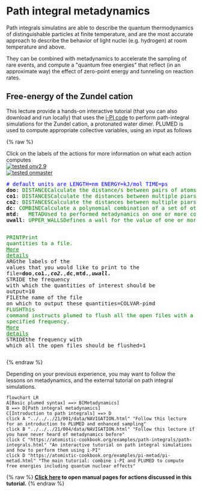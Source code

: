 # Path integral metadynamics

Path integrals simulatins are able to describe the quantum thermodynamics
of distinguishable particles at finite temperature, and are the most accurate
approach to describe the behavior of light nuclei (e.g. hydrogen) at 
room temperature and above. 

They can be combined with metadynamics to accelerate the sampling of rare
events, and compute a "quantum free energies" that reflect (in an approximate
way) the effect of zero-point energy and tunneling on reaction rates. 

## Free-energy of the Zundel cation

This lecture provide a hands-on interactive tutorial (that you can also 
download and run locally) that uses the [i-PI code](http://ipi-code.org)
to perform path-integral simulations for the Zundel cation, a protonated
water dimer. PLUMED is used to compute appropriate collective variables,
using an input as follows

{% raw %}
<div class="plumedpreheader">
<div class="headerInfo" id="value_details_data/NAVIGATION.md_working_1.dat"> Click on the labels of the actions for more information on what each action computes </div>
<div class="containerBadge">
<div class="headerBadge"><a href="NAVIGATION.md_working_1.dat.plumed.stderr"><img src="https://img.shields.io/badge/v2.9-passing-green.svg" alt="tested onv2.9" /></a></div>
<div class="headerBadge"><a href="NAVIGATION.md_working_1.dat.plumed_master.stderr"><img src="https://img.shields.io/badge/master-passing-green.svg" alt="tested onmaster" /></a></div>
</div>
</div>
<pre class="plumedlisting">
<span style="color:blue" class="comment"># default units are LENGTH=nm ENERGY=kJ/mol TIME=ps</span>
<b name="data/NAVIGATION.md_working_1.datdoo" onclick='showPath("data/NAVIGATION.md_working_1.dat","data/NAVIGATION.md_working_1.datdoo","data/NAVIGATION.md_working_1.datdoo","black")'>doo</b><span style="display:none;" id="data/NAVIGATION.md_working_1.datdoo">The DISTANCE action with label <b>doo</b> calculates the following quantities:<table  align="center" frame="void" width="95%" cellpadding="5%"><tr><td width="5%"><b> Quantity </b>  </td><td width="5%"><b> Type </b>  </td><td><b> Description </b> </td></tr><tr><td width="5%">doo</td><td width="5%"><font color="black">scalar</font></td><td>the DISTANCE between this pair of atoms</td></tr></table></span>: <span class="plumedtooltip" style="color:green">DISTANCE<span class="right">Calculate the distance/s between pairs of atoms. <a href="https://www.plumed.org/doc-master/user-doc/html/DISTANCE" style="color:green">More details</a><i></i></span></span> <span class="plumedtooltip">ATOMS<span class="right">the pair of atom that we are calculating the distance between<i></i></span></span>=1,2 
<span id="data/NAVIGATION.md_working_1.datco1_short"><b name="data/NAVIGATION.md_working_1.datco1" onclick='showPath("data/NAVIGATION.md_working_1.dat","data/NAVIGATION.md_working_1.datco1","data/NAVIGATION.md_working_1.datco1_shortcut","blue")'>co1</b><span style="display:none;" id="data/NAVIGATION.md_working_1.datco1_shortcut">The DISTANCES action with label <b>co1</b> calculates the following quantities:<table  align="center" frame="void" width="95%" cellpadding="5%"><tr><td width="5%"><b> Quantity </b>  </td><td width="5%"><b> Type </b>  </td><td><b> Description </b> </td></tr><tr><td width="5%">co1</td><td width="5%"><font color="blue">vector</font></td><td>the DISTANCES between the each pair of atoms that were specified</td></tr><tr><td width="5%">co1_lessthan</td><td width="5%"><font color="black">scalar</font></td><td>the number of colvars that have a value less than a threshold</td></tr></table></span>: <span class="plumedtooltip" style="color:green">DISTANCES<span class="right">Calculate the distances between multiple piars of atoms This action is <a class="toggler" href='javascript:;' onclick='toggleDisplay("data/NAVIGATION.md_working_1.datco1");'>a shortcut</a>. <a href="https://www.plumed.org/doc-master/user-doc/html/DISTANCES">More details</a><i></i></span></span> <span class="plumedtooltip">GROUPA<span class="right">Calculate the distances between all the atoms in GROUPA and all the atoms in GROUPB<i></i></span></span>=1 <span class="plumedtooltip">GROUPB<span class="right">Calculate the distances between all the atoms in GROUPA and all the atoms in GROUPB<i></i></span></span>=3-7 <span class="plumedtooltip">LESS_THAN<span class="right">calculate the number of variables that are less than a certain target value. Options for this keyword are explained in the documentation for <a href="https://www.plumed.org/doc-master/user-doc/html/LESS_THAN">LESS_THAN</a>.<i></i></span></span>={RATIONAL R_0=0.14}
</span><span id="data/NAVIGATION.md_working_1.datco1_long" style="display:none;"><span style="color:blue" class="comment"># PLUMED interprets the command:
</span><span class="toggler" style="color:red" onclick='toggleDisplay("data/NAVIGATION.md_working_1.datco1")'># co1: DISTANCES GROUPA=1 GROUPB=3-7 LESS_THAN={RATIONAL R_0=0.14}</span>
<span style="color:blue" class="comment"># as follows (Click the red comment above to revert to the short version of the input):</span>
<b name="data/NAVIGATION.md_working_1.datco1" onclick='showPath("data/NAVIGATION.md_working_1.dat","data/NAVIGATION.md_working_1.datco1","data/NAVIGATION.md_working_1.datco1","blue")'>co1</b><span style="display:none;" id="data/NAVIGATION.md_working_1.datco1">The DISTANCE action with label <b>co1</b> calculates the following quantities:<table  align="center" frame="void" width="95%" cellpadding="5%"><tr><td width="5%"><b> Quantity </b>  </td><td width="5%"><b> Type </b>  </td><td><b> Description </b> </td></tr><tr><td width="5%">co1</td><td width="5%"><font color="blue">vector</font></td><td>the DISTANCE for each set of specified atoms</td></tr></table></span>: <span class="plumedtooltip" style="color:green">DISTANCE<span class="right">Calculate the distance/s between pairs of atoms. <a href="https://www.plumed.org/doc-master/user-doc/html/DISTANCE" style="color:green">More details</a><i></i></span></span> <span class="plumedtooltip">ATOMS1<span class="right">the pair of atom that we are calculating the distance between<i></i></span></span>=1,3 <span class="plumedtooltip">ATOMS2<span class="right">the pair of atom that we are calculating the distance between<i></i></span></span>=1,4 <span class="plumedtooltip">ATOMS3<span class="right">the pair of atom that we are calculating the distance between<i></i></span></span>=1,5 <span class="plumedtooltip">ATOMS4<span class="right">the pair of atom that we are calculating the distance between<i></i></span></span>=1,6 <span class="plumedtooltip">ATOMS5<span class="right">the pair of atom that we are calculating the distance between<i></i></span></span>=1,7
<b name="data/NAVIGATION.md_working_1.datco1_lt" onclick='showPath("data/NAVIGATION.md_working_1.dat","data/NAVIGATION.md_working_1.datco1_lt","data/NAVIGATION.md_working_1.datco1_lt","blue")'>co1_lt</b><span style="display:none;" id="data/NAVIGATION.md_working_1.datco1_lt">The LESS_THAN action with label <b>co1_lt</b> calculates the following quantities:<table  align="center" frame="void" width="95%" cellpadding="5%"><tr><td width="5%"><b> Quantity </b>  </td><td width="5%"><b> Type </b>  </td><td><b> Description </b> </td></tr><tr><td width="5%">co1_lt</td><td width="5%"><font color="blue">vector</font></td><td>the vector obtained by doing an element-wise application of a function that is one if the input is less than a threshold to the input vectors</td></tr></table></span>: <span class="plumedtooltip" style="color:green">LESS_THAN<span class="right">Use a switching function to determine how many of the input variables are less than a certain cutoff. <a href="https://www.plumed.org/doc-master/user-doc/html/LESS_THAN" style="color:green">More details</a><i></i></span></span> <span class="plumedtooltip">ARG<span class="right">the values input to this function<i></i></span></span>=<b name="data/NAVIGATION.md_working_1.datco1">co1</b> <span class="plumedtooltip">SWITCH<span class="right">This keyword is used if you want to employ an alternative to the continuous swiching function defined above<i></i></span></span>={RATIONAL R_0=0.14}
<b name="data/NAVIGATION.md_working_1.datco1_lessthan" onclick='showPath("data/NAVIGATION.md_working_1.dat","data/NAVIGATION.md_working_1.datco1_lessthan","data/NAVIGATION.md_working_1.datco1_lessthan","black")'>co1_lessthan</b><span style="display:none;" id="data/NAVIGATION.md_working_1.datco1_lessthan">The SUM action with label <b>co1_lessthan</b> calculates the following quantities:<table  align="center" frame="void" width="95%" cellpadding="5%"><tr><td width="5%"><b> Quantity </b>  </td><td width="5%"><b> Type </b>  </td><td><b> Description </b> </td></tr><tr><td width="5%">co1_lessthan</td><td width="5%"><font color="black">scalar</font></td><td>the SUM of the elements in the input value</td></tr></table></span>: <span class="plumedtooltip" style="color:green">SUM<span class="right">Calculate the sum of the arguments <a href="https://www.plumed.org/doc-master/user-doc/html/SUM" style="color:green">More details</a><i></i></span></span> <span class="plumedtooltip">ARG<span class="right">the vector/matrix/grid whose elements shuld be added together<i></i></span></span>=<b name="data/NAVIGATION.md_working_1.datco1_lt">co1_lt</b> <span class="plumedtooltip">PERIODIC<span class="right">if the output of your function is periodic then you should specify the periodicity of the function<i></i></span></span>=NO
<span style="color:blue"># --- End of included input --- </span></span><span id="data/NAVIGATION.md_working_1.datco2_short"><b name="data/NAVIGATION.md_working_1.datco2" onclick='showPath("data/NAVIGATION.md_working_1.dat","data/NAVIGATION.md_working_1.datco2","data/NAVIGATION.md_working_1.datco2_shortcut","blue")'>co2</b><span style="display:none;" id="data/NAVIGATION.md_working_1.datco2_shortcut">The DISTANCES action with label <b>co2</b> calculates the following quantities:<table  align="center" frame="void" width="95%" cellpadding="5%"><tr><td width="5%"><b> Quantity </b>  </td><td width="5%"><b> Type </b>  </td><td><b> Description </b> </td></tr><tr><td width="5%">co2</td><td width="5%"><font color="blue">vector</font></td><td>the DISTANCES between the each pair of atoms that were specified</td></tr><tr><td width="5%">co2_lessthan</td><td width="5%"><font color="black">scalar</font></td><td>the number of colvars that have a value less than a threshold</td></tr></table></span>: <span class="plumedtooltip" style="color:green">DISTANCES<span class="right">Calculate the distances between multiple piars of atoms This action is <a class="toggler" href='javascript:;' onclick='toggleDisplay("data/NAVIGATION.md_working_1.datco2");'>a shortcut</a>. <a href="https://www.plumed.org/doc-master/user-doc/html/DISTANCES">More details</a><i></i></span></span> <span class="plumedtooltip">GROUPA<span class="right">Calculate the distances between all the atoms in GROUPA and all the atoms in GROUPB<i></i></span></span>=2 <span class="plumedtooltip">GROUPB<span class="right">Calculate the distances between all the atoms in GROUPA and all the atoms in GROUPB<i></i></span></span>=3-7 <span class="plumedtooltip">LESS_THAN<span class="right">calculate the number of variables that are less than a certain target value. Options for this keyword are explained in the documentation for <a href="https://www.plumed.org/doc-master/user-doc/html/LESS_THAN">LESS_THAN</a>.<i></i></span></span>={RATIONAL R_0=0.14}
</span><span id="data/NAVIGATION.md_working_1.datco2_long" style="display:none;"><span style="color:blue" class="comment"># PLUMED interprets the command:
</span><span class="toggler" style="color:red" onclick='toggleDisplay("data/NAVIGATION.md_working_1.datco2")'># co2: DISTANCES GROUPA=2 GROUPB=3-7 LESS_THAN={RATIONAL R_0=0.14}</span>
<span style="color:blue" class="comment"># as follows (Click the red comment above to revert to the short version of the input):</span>
<b name="data/NAVIGATION.md_working_1.datco2" onclick='showPath("data/NAVIGATION.md_working_1.dat","data/NAVIGATION.md_working_1.datco2","data/NAVIGATION.md_working_1.datco2","blue")'>co2</b><span style="display:none;" id="data/NAVIGATION.md_working_1.datco2">The DISTANCE action with label <b>co2</b> calculates the following quantities:<table  align="center" frame="void" width="95%" cellpadding="5%"><tr><td width="5%"><b> Quantity </b>  </td><td width="5%"><b> Type </b>  </td><td><b> Description </b> </td></tr><tr><td width="5%">co2</td><td width="5%"><font color="blue">vector</font></td><td>the DISTANCE for each set of specified atoms</td></tr></table></span>: <span class="plumedtooltip" style="color:green">DISTANCE<span class="right">Calculate the distance/s between pairs of atoms. <a href="https://www.plumed.org/doc-master/user-doc/html/DISTANCE" style="color:green">More details</a><i></i></span></span> <span class="plumedtooltip">ATOMS1<span class="right">the pair of atom that we are calculating the distance between<i></i></span></span>=2,3 <span class="plumedtooltip">ATOMS2<span class="right">the pair of atom that we are calculating the distance between<i></i></span></span>=2,4 <span class="plumedtooltip">ATOMS3<span class="right">the pair of atom that we are calculating the distance between<i></i></span></span>=2,5 <span class="plumedtooltip">ATOMS4<span class="right">the pair of atom that we are calculating the distance between<i></i></span></span>=2,6 <span class="plumedtooltip">ATOMS5<span class="right">the pair of atom that we are calculating the distance between<i></i></span></span>=2,7
<b name="data/NAVIGATION.md_working_1.datco2_lt" onclick='showPath("data/NAVIGATION.md_working_1.dat","data/NAVIGATION.md_working_1.datco2_lt","data/NAVIGATION.md_working_1.datco2_lt","blue")'>co2_lt</b><span style="display:none;" id="data/NAVIGATION.md_working_1.datco2_lt">The LESS_THAN action with label <b>co2_lt</b> calculates the following quantities:<table  align="center" frame="void" width="95%" cellpadding="5%"><tr><td width="5%"><b> Quantity </b>  </td><td width="5%"><b> Type </b>  </td><td><b> Description </b> </td></tr><tr><td width="5%">co2_lt</td><td width="5%"><font color="blue">vector</font></td><td>the vector obtained by doing an element-wise application of a function that is one if the input is less than a threshold to the input vectors</td></tr></table></span>: <span class="plumedtooltip" style="color:green">LESS_THAN<span class="right">Use a switching function to determine how many of the input variables are less than a certain cutoff. <a href="https://www.plumed.org/doc-master/user-doc/html/LESS_THAN" style="color:green">More details</a><i></i></span></span> <span class="plumedtooltip">ARG<span class="right">the values input to this function<i></i></span></span>=<b name="data/NAVIGATION.md_working_1.datco2">co2</b> <span class="plumedtooltip">SWITCH<span class="right">This keyword is used if you want to employ an alternative to the continuous swiching function defined above<i></i></span></span>={RATIONAL R_0=0.14}
<b name="data/NAVIGATION.md_working_1.datco2_lessthan" onclick='showPath("data/NAVIGATION.md_working_1.dat","data/NAVIGATION.md_working_1.datco2_lessthan","data/NAVIGATION.md_working_1.datco2_lessthan","black")'>co2_lessthan</b><span style="display:none;" id="data/NAVIGATION.md_working_1.datco2_lessthan">The SUM action with label <b>co2_lessthan</b> calculates the following quantities:<table  align="center" frame="void" width="95%" cellpadding="5%"><tr><td width="5%"><b> Quantity </b>  </td><td width="5%"><b> Type </b>  </td><td><b> Description </b> </td></tr><tr><td width="5%">co2_lessthan</td><td width="5%"><font color="black">scalar</font></td><td>the SUM of the elements in the input value</td></tr></table></span>: <span class="plumedtooltip" style="color:green">SUM<span class="right">Calculate the sum of the arguments <a href="https://www.plumed.org/doc-master/user-doc/html/SUM" style="color:green">More details</a><i></i></span></span> <span class="plumedtooltip">ARG<span class="right">the vector/matrix/grid whose elements shuld be added together<i></i></span></span>=<b name="data/NAVIGATION.md_working_1.datco2_lt">co2_lt</b> <span class="plumedtooltip">PERIODIC<span class="right">if the output of your function is periodic then you should specify the periodicity of the function<i></i></span></span>=NO
<span style="color:blue"># --- End of included input --- </span></span><b name="data/NAVIGATION.md_working_1.datdc" onclick='showPath("data/NAVIGATION.md_working_1.dat","data/NAVIGATION.md_working_1.datdc","data/NAVIGATION.md_working_1.datdc","black")'>dc</b><span style="display:none;" id="data/NAVIGATION.md_working_1.datdc">The COMBINE action with label <b>dc</b> calculates the following quantities:<table  align="center" frame="void" width="95%" cellpadding="5%"><tr><td width="5%"><b> Quantity </b>  </td><td width="5%"><b> Type </b>  </td><td><b> Description </b> </td></tr><tr><td width="5%">dc</td><td width="5%"><font color="black">scalar</font></td><td>a linear compbination</td></tr></table></span>: <span class="plumedtooltip" style="color:green">COMBINE<span class="right">Calculate a polynomial combination of a set of other variables. <a href="https://www.plumed.org/doc-master/user-doc/html/COMBINE" style="color:green">More details</a><i></i></span></span> <span class="plumedtooltip">ARG<span class="right">the values input to this function<i></i></span></span>=<b name="data/NAVIGATION.md_working_1.datco1">co1.lessthan</b>,<b name="data/NAVIGATION.md_working_1.datco2">co2.lessthan</b> <span class="plumedtooltip">COEFFICIENTS<span class="right"> the coefficients of the arguments in your function<i></i></span></span>=1,-1 <span class="plumedtooltip">PERIODIC<span class="right">if the output of your function is periodic then you should specify the periodicity of the function<i></i></span></span>=NO
<b name="data/NAVIGATION.md_working_1.datmtd" onclick='showPath("data/NAVIGATION.md_working_1.dat","data/NAVIGATION.md_working_1.datmtd","data/NAVIGATION.md_working_1.datmtd","black")'>mtd</b><span style="display:none;" id="data/NAVIGATION.md_working_1.datmtd">The METAD action with label <b>mtd</b> calculates the following quantities:<table  align="center" frame="void" width="95%" cellpadding="5%"><tr><td width="5%"><b> Quantity </b>  </td><td width="5%"><b> Type </b>  </td><td><b> Description </b> </td></tr><tr><td width="5%">mtd.bias</td><td width="5%"><font color="black">scalar</font></td><td>the instantaneous value of the bias potential</td></tr></table></span>:   <span class="plumedtooltip" style="color:green">METAD<span class="right">Used to performed metadynamics on one or more collective variables. <a href="https://www.plumed.org/doc-master/user-doc/html/METAD" style="color:green">More details</a><i></i></span></span> <span class="plumedtooltip">ARG<span class="right">the labels of the scalars on which the bias will act<i></i></span></span>=<b name="data/NAVIGATION.md_working_1.datdoo">doo</b>,<b name="data/NAVIGATION.md_working_1.datdc">dc</b> <span class="plumedtooltip">PACE<span class="right">the frequency for hill addition<i></i></span></span>=10 <span class="plumedtooltip">SIGMA<span class="right">the widths of the Gaussian hills<i></i></span></span>=0.005,0.05 <span class="plumedtooltip">HEIGHT<span class="right">the heights of the Gaussian hills<i></i></span></span>=4 <span class="plumedtooltip">FILE<span class="right"> a file in which the list of added hills is stored<i></i></span></span>=HILLS-pimd <span class="plumedtooltip">BIASFACTOR<span class="right">use well tempered metadynamics and use this bias factor<i></i></span></span>=10 <span class="plumedtooltip">TEMP<span class="right">the system temperature - this is only needed if you are doing well-tempered metadynamics<i></i></span></span>=300
<b name="data/NAVIGATION.md_working_1.datuwall" onclick='showPath("data/NAVIGATION.md_working_1.dat","data/NAVIGATION.md_working_1.datuwall","data/NAVIGATION.md_working_1.datuwall","black")'>uwall</b><span style="display:none;" id="data/NAVIGATION.md_working_1.datuwall">The UPPER_WALLS action with label <b>uwall</b> calculates the following quantities:<table  align="center" frame="void" width="95%" cellpadding="5%"><tr><td width="5%"><b> Quantity </b>  </td><td width="5%"><b> Type </b>  </td><td><b> Description </b> </td></tr><tr><td width="5%">uwall.bias</td><td width="5%"><font color="black">scalar</font></td><td>the instantaneous value of the bias potential</td></tr><tr><td width="5%">uwall.force2</td><td width="5%"><font color="black">scalar</font></td><td>the instantaneous value of the squared force due to this bias potential</td></tr></table></span>: <span class="plumedtooltip" style="color:green">UPPER_WALLS<span class="right">Defines a wall for the value of one or more collective variables, <a href="https://www.plumed.org/doc-master/user-doc/html/UPPER_WALLS" style="color:green">More details</a><i></i></span></span> <span class="plumedtooltip">ARG<span class="right">the arguments on which the bias is acting<i></i></span></span>=<b name="data/NAVIGATION.md_working_1.datdoo">doo</b> <span class="plumedtooltip">AT<span class="right">the positions of the wall<i></i></span></span>=0.4 <span class="plumedtooltip">KAPPA<span class="right">the force constant for the wall<i></i></span></span>=250

<span class="plumedtooltip" style="color:green">PRINT<span class="right">Print quantities to a file. <a href="https://www.plumed.org/doc-master/user-doc/html/PRINT" style="color:green">More details</a><i></i></span></span> <span class="plumedtooltip">ARG<span class="right">the labels of the values that you would like to print to the file<i></i></span></span>=<b name="data/NAVIGATION.md_working_1.datdoo">doo</b>,<b name="data/NAVIGATION.md_working_1.datco1">co1.*</b>,<b name="data/NAVIGATION.md_working_1.datco2">co2.*</b>,<b name="data/NAVIGATION.md_working_1.datdc">dc</b>,<b name="data/NAVIGATION.md_working_1.datmtd">mtd.*</b>,<b name="data/NAVIGATION.md_working_1.datuwall">uwall.*</b> <span class="plumedtooltip">STRIDE<span class="right"> the frequency with which the quantities of interest should be output<i></i></span></span>=10 <span class="plumedtooltip">FILE<span class="right">the name of the file on which to output these quantities<i></i></span></span>=COLVAR-pimd
<span style="display:none;" id="data/NAVIGATION.md_working_1.dat">The PRINT action with label <b></b> calculates something</span><span class="plumedtooltip" style="color:green">FLUSH<span class="right">This command instructs plumed to flush all the open files with a user specified frequency. <a href="https://www.plumed.org/doc-master/user-doc/html/FLUSH" style="color:green">More details</a><i></i></span></span> <span class="plumedtooltip">STRIDE<span class="right">the frequency with which all the open files should be flushed<i></i></span></span>=1
</pre>
 {% endraw %} 

Depending on your previous experience, you may want to follow the 
lessons on metadynamics, and the external tutorial on path integral
simulations.


```mermaid
flowchart LR
A[Basic plumed syntax] ==> B[Metadynamics]
B ==> D[Path integral metadynamics]
C[Introduction to path integrals] ==> D
click A "../../../21/001/data/NAVIGATION.html" "Follow this lecture for an introduction to PLUMED and enhanced sampling"
click B "../../../21/004/data/NAVIGATION.html" "Follow this lecture if you have never heard of metadynamics before"
click C "https://atomistic-cookbook.org/examples/path-integrals/path-integrals.html" "An interactive tutorial on path integral simulations and how to perform them using i-PI"
click D "https://atomistic-cookbook.org/examples/pi-metad/pi-metad.html" "The main tutorial: combine i-PI and PLUMED to compute free energies including quantum nuclear effects"
```

{% raw %}
<b><a href="https://www.plumed.org/doc-master/user-doc/html/actionlist/?actions=METAD,PRINT,DISTANCES,DISTANCE,SUM,LESS_THAN,COMBINE,UPPER_WALLS,FLUSH" target="_blank">Click here</a> to open manual pages for actions discussed in this tutorial.</b>
{% endraw %}
